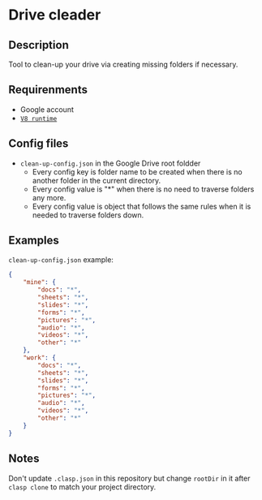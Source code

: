 # Drive cleader

## Description

Tool to clean-up your drive via creating missing folders if necessary.

## Requirenments

- Google account
- [`V8 runtime`](https://developers.google.com/apps-script/guides/v8-runtime#enabling_the_v8_runtime)

## Config files

- `clean-up-config.json` in the Google Drive root foldder
  - Every config key is folder name to be created when there is no another folder in the current directory.
  - Every config value is "*" when there is no need to traverse folders any more.
  - Every config value is object that follows the same rules when it is needed to traverse folders down.

## Examples

`clean-up-config.json` example:

```json
{
    "mine": {
        "docs": "*",
        "sheets": "*",
        "slides": "*",
        "forms": "*",
        "pictures": "*",
        "audio": "*",
        "videos": "*",
        "other": "*"
    },
    "work": {
        "docs": "*",
        "sheets": "*",
        "slides": "*",
        "forms": "*",
        "pictures": "*",
        "audio": "*",
        "videos": "*",
        "other": "*"
    }
}
```

## Notes

Don't update `.clasp.json` in this repository but change `rootDir` in it after `clasp clone` to match your project directory.
